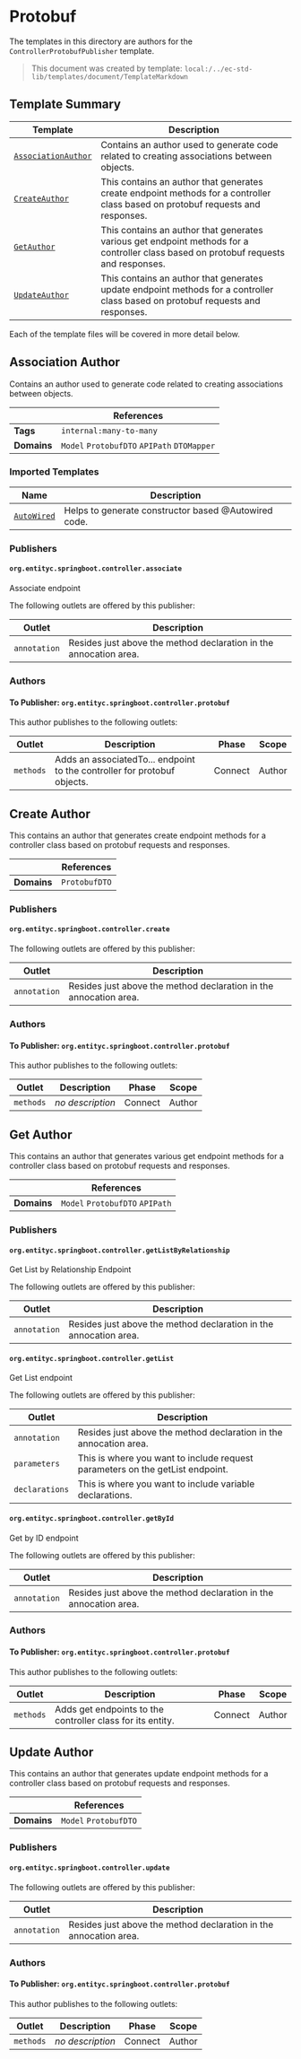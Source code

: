 [//]: # ( =====preserve===== start-Introduction ===== )
# Protobuf

The templates in this directory are authors for the `ControllerProtobufPublisher` template.

[//]: # ( =====preserve===== end-Introduction ===== )

> This document was created by template: `local:/../ec-std-lib/templates/document/TemplateMarkdown`

<a name="template-summary"></a>
## Template Summary

|Template|Description|
|---|---|
| [`AssociationAuthor`](#association-author) | Contains an author used to generate code related to creating associations between objects. |
| [`CreateAuthor`](#create-author) | This contains an author that generates create endpoint methods for a controller class based on protobuf requests and responses. |
| [`GetAuthor`](#get-author) | This contains an author that generates various get endpoint methods for a controller class based on protobuf requests and responses. |
| [`UpdateAuthor`](#update-author) | This contains an author that generates update endpoint methods for a controller class based on protobuf requests and responses. |

Each of the template files will be covered in more detail below.

<a name="association-author"></a>
## Association Author

Contains an author used to generate code related to creating associations between objects.

| |References|
|---|---|
| **Tags** |`internal:many-to-many` |
| **Domains** |`Model` `ProtobufDTO` `APIPath` `DTOMapper` |

### Imported Templates

| Name | Description |
|---|---|
| [`AutoWired`](../../util) | Helps to generate constructor based @Autowired code. |

### Publishers

#### `org.entityc.springboot.controller.associate`

Associate endpoint

The following outlets are offered by this publisher:

| Outlet | Description |
|---|---|
| `annotation` | Resides just above the method declaration in the annocation area.|


### Authors

#### To Publisher: `org.entityc.springboot.controller.protobuf`



This author publishes to the following outlets:

| Outlet | Description | Phase | Scope |
|---|---|---|---|
| `methods` | Adds an associatedTo... endpoint to the controller for protobuf objects.|Connect|Author|


<a name="create-author"></a>
## Create Author

This contains an author that generates create endpoint methods for a controller class based on protobuf requests and responses.

| |References|
|---|---|
| **Domains** |`ProtobufDTO` |

### Publishers

#### `org.entityc.springboot.controller.create`



The following outlets are offered by this publisher:

| Outlet | Description |
|---|---|
| `annotation` | Resides just above the method declaration in the annocation area.|


### Authors

#### To Publisher: `org.entityc.springboot.controller.protobuf`



This author publishes to the following outlets:

| Outlet | Description | Phase | Scope |
|---|---|---|---|
| `methods` | *no description*|Connect|Author|


<a name="get-author"></a>
## Get Author

This contains an author that generates various get endpoint methods for a controller class based on protobuf requests and responses.

| |References|
|---|---|
| **Domains** |`Model` `ProtobufDTO` `APIPath` |

### Publishers

#### `org.entityc.springboot.controller.getListByRelationship`

Get List by Relationship Endpoint

The following outlets are offered by this publisher:

| Outlet | Description |
|---|---|
| `annotation` | Resides just above the method declaration in the annocation area.|


#### `org.entityc.springboot.controller.getList`

Get List endpoint

The following outlets are offered by this publisher:

| Outlet | Description |
|---|---|
| `annotation` | Resides just above the method declaration in the annocation area.|
| `parameters` | This is where you want to include request parameters on the get<Model>List endpoint.|
| `declarations` | This is where you want to include variable declarations.|


#### `org.entityc.springboot.controller.getById`

Get by ID endpoint

The following outlets are offered by this publisher:

| Outlet | Description |
|---|---|
| `annotation` | Resides just above the method declaration in the annocation area.|


### Authors

#### To Publisher: `org.entityc.springboot.controller.protobuf`



This author publishes to the following outlets:

| Outlet | Description | Phase | Scope |
|---|---|---|---|
| `methods` | Adds get endpoints to the controller class for its entity.|Connect|Author|


<a name="update-author"></a>
## Update Author

This contains an author that generates update endpoint methods for a controller class based on protobuf requests and responses.

| |References|
|---|---|
| **Domains** |`Model` `ProtobufDTO` |

### Publishers

#### `org.entityc.springboot.controller.update`



The following outlets are offered by this publisher:

| Outlet | Description |
|---|---|
| `annotation` | Resides just above the method declaration in the annocation area.|


### Authors

#### To Publisher: `org.entityc.springboot.controller.protobuf`



This author publishes to the following outlets:

| Outlet | Description | Phase | Scope |
|---|---|---|---|
| `methods` | *no description*|Connect|Author|


